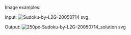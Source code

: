 Image examples: 

Input: 
![Sudoku-by-L2G-20050714 svg](https://github.com/trishaganesh/Leetcode-Problems/assets/43594876/f9864b9f-94f8-4bf7-8177-8e4def4e4238)

Output: 
![250px-Sudoku-by-L2G-20050714_solution svg](https://github.com/trishaganesh/Leetcode-Problems/assets/43594876/ced50571-d9f9-4dc0-8d8f-ea3d4cf7e1c7)
